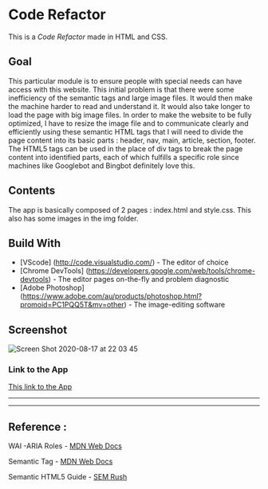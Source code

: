 # Code Refactor
This is a *Code Refactor* made in HTML and CSS.

## Goal
This particular module is to ensure people with special needs can have access with this website. This initial problem is that there were some inefficiency of the semantic tags and large image files. It would then make the machine harder to read and understand it. It would also take longer to load the page with big image files. In order to make the website to be fully optimized, I have to resize the image file and to communicate clearly and efficiently using these semantic HTML tags that I will need to divide the page content into its basic parts : header, nav, main, article, section, footer. The HTML5 tags can be used in the place of div tags to break the page content into identified parts, each of which fulfills a specific role since machines like Googlebot and Bingbot definitely love this.

## Contents
<p>The app is basically composed of 2 pages : index.html and style.css. This also has some images in the img folder.</p> 

## Build With
* [VScode] (http://code.visualstudio.com/) - The editor of choice
* [Chrome DevTools] (https://developers.google.com/web/tools/chrome-devtools) - The editor pages on-the-fly and problem diagnostic 
* [Adobe Photoshop] (https://www.adobe.com/au/products/photoshop.html?promoid=PC1PQQ5T&mv=other) - The image-editing software


## Screenshot

![Screen Shot 2020-08-17 at 22 03 45](https://user-images.githubusercontent.com/7066137/90394223-9c1ca400-e0d5-11ea-9dc7-60a035226593.png)

### Link to the App
<a href="https://annisapf.github.io/Bootcamp-Homework-CodeRefactor/">This link to the App</a><hr>
<hr>

## Reference : 
WAI -ARIA Roles - [MDN Web Docs](https://developer.mozilla.org/en-US/docs/Web/Accessibility/ARIA/Roles)

Semantic Tag - [MDN Web Docs](https://developer.mozilla.org/en-US/docs/Glossary/Semantics)

Semantic HTML5 Guide - [SEM Rush](https://www.semrush.com/blog/semantic-html5-guide/)
